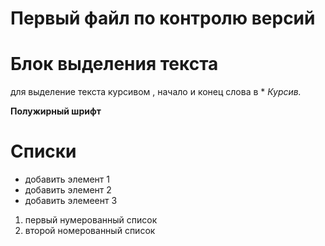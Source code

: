 # Первый файл по контролю версий

# Блок выделения текста
для выделение текста курсивом , начало и конец слова в * *Курсив.*

**Полужирный шрифт**
# Списки

* добавить элемент 1
* добавить элемент 2
* добавить элемеент 3

1. первый нумерованный список
2. второй номерованный список


